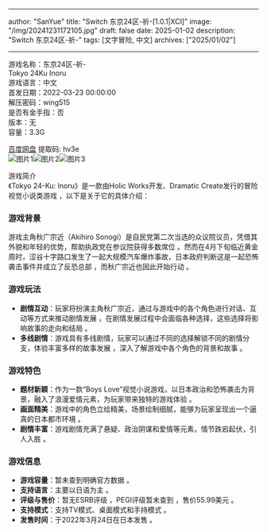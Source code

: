 
---
author: "SanYue"
title: "Switch 东京24区-祈-[1.0.1|XCI]"
image: "/img/20241231172105.jpg"
draft: false
date: 2025-01-02
description: "Switch 东京24区-祈-"
tags: [文字冒险, 中文]
archives: ["2025/01/02"]

---

游戏名称：东京24区-祈-   
Tokyo 24Ku Inoru    
游戏语言：中文  
首发日期：2022-03-23 00:00:00  
解压密码：wing515  
是否有金手指：否  
版本：无   
容量：3.3G

[百度网盘](https://pan.baidu.com/s/1hy_zOF8L8yU20Lq-idAysg) 提取码: hv3e  
![图片1](/img/0dad5f.jpg)![图片2](/img/38eda7.jpg)![图片3](/img/526f23.jpg)  

游戏简介  
《Tokyo 24-Ku: Inoru》是一款由Holic Works开发、Dramatic Create发行的冒险视觉小说类游戏 ，以下是关于它的具体介绍：

### 游戏背景
游戏主角秋广宗近（Akihiro Sonogi）是自民党第二次当选的众议院议员，凭借其外貌和年轻的优势，帮助执政党在参议院获得多数席位 。然而在4月下旬临近黄金周时，涩谷十字路口发生了一起大规模汽车爆炸事故，日本政府判断这是一起恐怖袭击事件并成立了反恐总部 ，而秋广宗近也因此开始行动 。

### 游戏玩法
- **剧情互动**：玩家将扮演主角秋广宗近，通过与游戏中的各个角色进行对话、互动等方式来推动剧情发展 ，在剧情发展过程中会面临各种选择，这些选择将影响故事的走向和结局 。
- **多线剧情**：游戏具有多线剧情，玩家可以通过不同的选择解锁不同的剧情分支，体验丰富多样的故事发展 ，深入了解游戏中各个角色的背景和故事 。

### 游戏特色
- **题材新颖**：作为一款“Boys Love”视觉小说游戏，以日本政治和恐怖袭击为背景，融入了浪漫爱情元素，为玩家带来独特的游戏体验 。
- **画面精美**：游戏中的角色立绘精美，场景绘制细腻，能够为玩家呈现出一个逼真的日本都市环境 。
- **剧情丰富**：游戏剧情充满了悬疑、政治阴谋和爱情等元素，情节跌宕起伏，引人入胜 。

### 游戏信息
- **游戏容量**：暂未查到明确官方数据 。
- **支持语言**：主要以日语为主 。
- **评级与售价**：暂无ESRB评级 ，PEGI评级暂未查到 ，售价55.99美元 。
- **支持模式**：支持TV模式、桌面模式和手持模式 。
- **发售时间**：于2022年3月24日在日本发售 。
